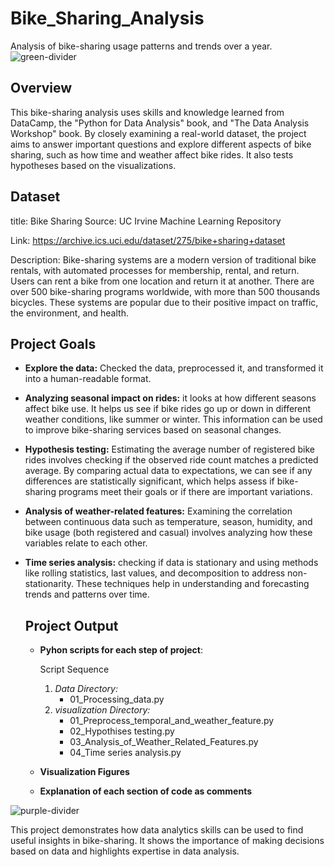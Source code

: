 # Bike_Sharing_Analysis
Analysis of bike-sharing usage patterns and trends over a year.
![green-divider](https://user-images.githubusercontent.com/7065401/52071924-c003ad80-2562-11e9-8297-1c6595f8a7ff.png)
## Overview 
This bike-sharing analysis uses skills and knowledge learned from DataCamp, the "Python for Data Analysis" book, and "The Data Analysis Workshop" book. By closely examining a real-world dataset, the project aims to answer important questions and explore different aspects of bike sharing, such as how time and weather affect bike rides. It also tests hypotheses based on the visualizations.

## Dataset 
title: Bike Sharing
Source: UC Irvine Machine Learning Repository

Link: https://archive.ics.uci.edu/dataset/275/bike+sharing+dataset

Description: Bike-sharing systems are a modern version of traditional bike rentals, with automated processes for membership, rental, and return. Users can rent a bike from one location and return it at another. There are over 500 bike-sharing programs worldwide, with more than 500 thousands  bicycles. These systems are popular due to their positive impact on traffic, the environment, and health.

## Project Goals
- **Explore the data:** Checked the data, preprocessed it, and transformed it into a human-readable format.
- **Analyzing seasonal impact on rides:** it looks at how different seasons affect bike use. It helps us see if bike rides go up or down in different weather conditions, like summer or winter. This information can be used to improve bike-sharing services based on seasonal changes.
- **Hypothesis testing:** Estimating the average number of registered bike rides involves checking if the observed ride count matches a predicted average. By comparing actual data to expectations, we can see if any differences are statistically significant, which helps assess if bike-sharing programs meet their goals or if there are important variations.
- **Analysis of weather-related features:** Examining the correlation between continuous data such as temperature, season, humidity, and bike usage (both registered and casual) involves analyzing how these variables relate to each other.
- **Time series analysis:** checking if data is stationary and using methods like rolling statistics, last values, and decomposition to address non-stationarity. These techniques help in understanding and forecasting trends and patterns over time.

  ## Project Output
  - **Pyhon scripts for each step of project**:

    Script Sequence
    1. *Data Directory:*
        - 01_Processing_data.py
    3. *visualization Directory:*
       - 01_Preprocess_temporal_and_weather_feature.py
       - 02_Hypothises testing.py
       - 03_Analysis_of_Weather_Related_Features.py
       - 04_Time series analysis.py
  - **Visualization Figures**
  - **Explanation of each section of code as comments**
  
![purple-divider](https://user-images.githubusercontent.com/7065401/52071927-c1cd7100-2562-11e9-908a-dde91ba14e59.png)

This project demonstrates how data analytics skills can be used to find useful insights in bike-sharing. It shows the importance of making decisions based on data and highlights expertise in data analysis.
